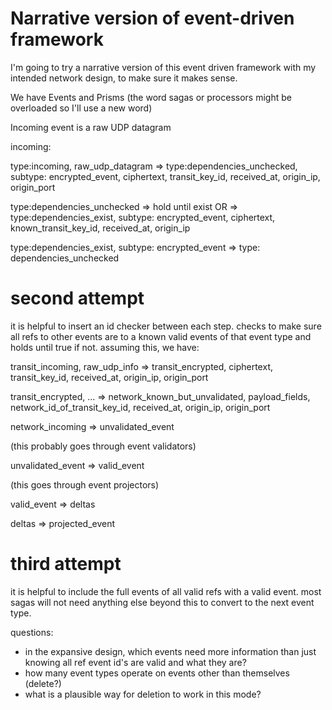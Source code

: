 # Narrative version of event-driven framework

I'm going to try a narrative version of this event driven framework with my intended network design, to make sure it makes sense.

We have Events and Prisms (the word sagas or processors might be overloaded so I'll use a new word)

Incoming event is a raw UDP datagram

incoming:

type:incoming, raw_udp_datagram => type:dependencies_unchecked, subtype: encrypted_event, ciphertext, transit_key_id, received_at, origin_ip, origin_port

type:dependencies_unchecked => hold until exist OR => type:dependencies_exist, subtype: encrypted_event, ciphertext, known_transit_key_id, received_at, origin_ip

type:dependencies_exist, subtype: encrypted_event => type: dependencies_unchecked

# second attempt

it is helpful to insert an id checker between each step. checks to make sure all refs to other events are to a known valid events of that event type and holds until true if not. assuming this, we have:

transit_incoming, raw_udp_info => transit_encrypted, ciphertext, transit_key_id, received_at, origin_ip, origin_port

transit_encrypted, ... => network_known_but_unvalidated, payload_fields, network_id_of_transit_key_id, received_at, origin_ip, origin_port

network_incoming => unvalidated_event

(this probably goes through event validators)

unvalidated_event => valid_event

(this goes through event projectors)

valid_event => deltas

deltas => projected_event

# third attempt

it is helpful to include the full events of all valid refs with a valid event. most sagas will not need anything else beyond this to convert to the next event type. 

questions:
- in the expansive design, which events need more information than just knowing all ref event id's are valid and what they are?
- how many event types operate on events other than themselves (delete?)
- what is a plausible way for deletion to work in this mode?
